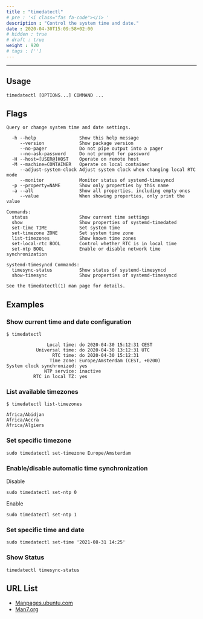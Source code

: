 ```yaml
---
title : "timedatectl"
# pre : '<i class="fas fa-code"></i> '
description : "Control the system time and date."
date : 2020-04-30T15:09:58+02:00
# hidden : true
# draft : true
weight : 920
# tags : ['']
---
```


---

## Usage

```plain
timedatectl [OPTIONS...] COMMAND ...
```

## Flags

```plain
Query or change system time and date settings.

  -h --help                Show this help message
     --version             Show package version
     --no-pager            Do not pipe output into a pager
     --no-ask-password     Do not prompt for password
  -H --host=[USER@]HOST    Operate on remote host
  -M --machine=CONTAINER   Operate on local container
     --adjust-system-clock Adjust system clock when changing local RTC mode
     --monitor             Monitor status of systemd-timesyncd
  -p --property=NAME       Show only properties by this name
  -a --all                 Show all properties, including empty ones
     --value               When showing properties, only print the value

Commands:
  status                   Show current time settings
  show                     Show properties of systemd-timedated
  set-time TIME            Set system time
  set-timezone ZONE        Set system time zone
  list-timezones           Show known time zones
  set-local-rtc BOOL       Control whether RTC is in local time
  set-ntp BOOL             Enable or disable network time synchronization

systemd-timesyncd Commands:
  timesync-status          Show status of systemd-timesyncd
  show-timesync            Show properties of systemd-timesyncd

See the timedatectl(1) man page for details.
```

## Examples

### Show current time and date configuration

```plain
$ timedatectl

               Local time: do 2020-04-30 15:12:31 CEST
           Universal time: do 2020-04-30 13:12:31 UTC
                 RTC time: do 2020-04-30 15:12:31
                Time zone: Europe/Amsterdam (CEST, +0200)
System clock synchronized: yes
              NTP service: inactive
          RTC in local TZ: yes
```

### List available timezones

```plain
$ timedatectl list-timezones

Africa/Abidjan
Africa/Accra
Africa/Algiers
```

### Set specific timezone

```plain
sudo timedatectl set-timezone Europe/Amsterdam
```

### Enable/disable automatic time synchronization

Disable

```plain
sudo timedatectl set-ntp 0
```

Enable

```plain
sudo timedatectl set-ntp 1
```

### Set specific time and date

```plain
sudo timedatectl set-time '2021-08-31 14:25'
```

### Show Status

```plain
timedatectl timesync-status
```

## URL List

- [Manpages.ubuntu.com](https://manpages.ubuntu.com/manpages/xenial/man1/timedatectl.1.html)
- [Man7.org](http://man7.org/linux/man-pages/man1/timedatectl.1.html)
